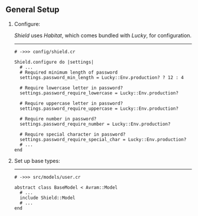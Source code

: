 ## General Setup

1. Configure:

   *Shield* uses *Habitat*, which comes bundled with *Lucky*, for configuration.

   ---
   ```crystal
   # ->>> config/shield.cr

   Shield.configure do |settings|
     # ...
     # Required minimum length of password
     settings.password_min_length = Lucky::Env.production? ? 12 : 4

     # Require lowercase letter in password?
     settings.password_require_lowercase = Lucky::Env.production?

     # Require uppercase letter in password?
     settings.password_require_uppercase = Lucky::Env.production?

     # Require number in password?
     settings.password_require_number = Lucky::Env.production?

     # Require special character in password?
     settings.password_require_special_char = Lucky::Env.production?
     # ...
   end
   ```

1. Set up base types:

   ---
   ```crystal
   # ->>> src/models/user.cr

   abstract class BaseModel < Avram::Model
     # ...
     include Shield::Model
     # ...
   end
   ```
